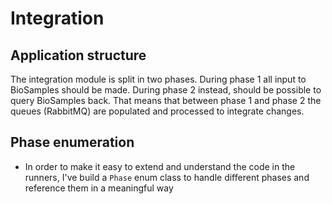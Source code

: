 # Integration

## Application structure
The integration module is split in two phases. During phase 1 all input to BioSamples should be made. 
During phase 2 instead, should be possible to query BioSamples back. That means that between phase 1 
and phase 2 the queues (RabbitMQ) are populated and processed to integrate changes.

## Phase enumeration
- In order to make it easy to extend and understand the code in the runners, I've 
build a `Phase` enum class to handle different phases and reference them in a meaningful way